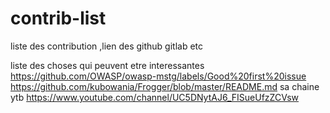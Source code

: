 # contrib-list
liste des contribution ,lien des github gitlab etc




liste des choses qui peuvent etre interessantes 
https://github.com/OWASP/owasp-mstg/labels/Good%20first%20issue
https://github.com/kubowania/Frogger/blob/master/README.md
sa chaine ytb https://www.youtube.com/channel/UC5DNytAJ6_FISueUfzZCVsw
